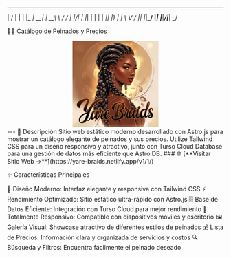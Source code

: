   __  __ _   _ _____ ___ ___  _____   __
 |  \/  | | | |_   _| __|   \| __\ \ / /
 | |\/| | |_| | | | | _|| |) | _| \ V / 
 |_|  |_|\___/  |_| |___|___/|___| \_/  
 
💇‍♀️ Catálogo de Peinados y Precios
<div align="center">
<img src="./public/logo.jpg" alt="Logo del Salón" width="200" height="200">
</div>
---
📖 Descripción
Sitio web estático moderno desarrollado con Astro.js para mostrar un catálogo elegante de peinados y sus precios. 
Utilize Tailwind CSS para un diseño responsivo y atractivo, junto con Turso Cloud Database para una gestión de datos más eficiente que Astro DB.
### 🌐 [**Visitar Sitio Web →**](https://yare-braids.netlify.app/v1/1/)

✨ Características Principales

🎨 Diseño Moderno: Interfaz elegante y responsiva con Tailwind CSS
⚡ Rendimiento Optimizado: Sitio estático ultra-rápido con Astro.js
🗄️ Base de Datos Eficiente: Integración con Turso Cloud para mejor rendimiento
📱 Totalmente Responsivo: Compatible con dispositivos móviles y escritorio
🖼️ Galería Visual: Showcase atractivo de diferentes estilos de peinados
💰 Lista de Precios: Información clara y organizada de servicios y costos
🔍 Búsqueda y Filtros: Encuentra fácilmente el peinado deseado
